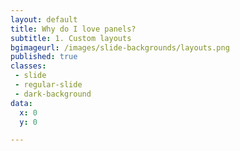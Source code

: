 ```yaml
---
layout: default
title: Why do I love panels?
subtitle: 1. Custom layouts
bgimageurl: /images/slide-backgrounds/layouts.png
published: true
classes:
 - slide
 - regular-slide
 - dark-background
data:
  x: 0
  y: 0

---
```

